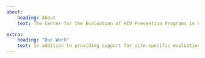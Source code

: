 ```yaml
---
about:
    heading: About
    text: The Center for the Evaluation of HIV Prevention Programs in Chicago is a collaborative effort between the Evaluation, Data Integration, and Technical Assistance Program, the Center for Prevention Implementation Methodology at Northwestern University, and the AIDS Foundation of Chicago.

extra:
    heading: "Our Work"
    text: In addition to providing support for site-specific evaluation, the Evaluation Center is conducting an overarching evaluation of all demonstration sites, which includes a network analysis of linkages between sites, simulation modeling of program milestone attainment, qualitative analysis of implementation challenges and successes, quarterly capacity-building webinars, and analysis of surveillance data to assess impact on HIV incidence over time.
---
```

